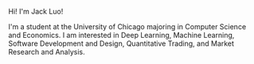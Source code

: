Hi! I'm Jack Luo!

I'm a student at the University of Chicago majoring in Computer Science and Economics. I am interested in Deep Learning, Machine Learning, Software Development and Design, Quantitative Trading, and Market Research and Analysis. 
